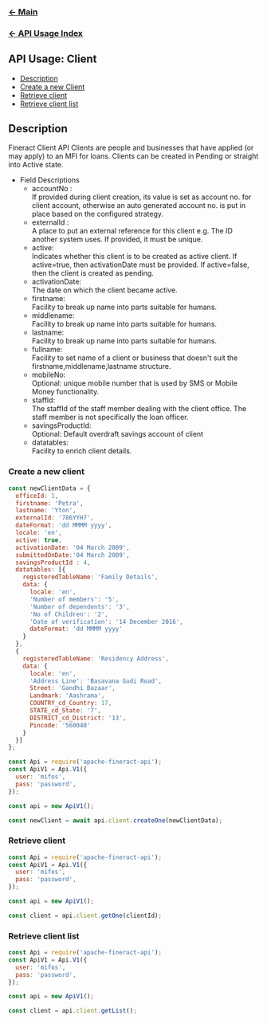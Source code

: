 
### [<- Main](../../../README.md)
### [<- API Usage Index](./usage.index.md)


## API Usage: Client

- [Description](#description)
- [Create a new Client](#create-a-new-client)
- [Retrieve client](#retrieve-client)
- [Retrieve client list](#retrieve-client-list)



## Description

Fineract Client API
Clients are people and businesses that have applied (or may apply) to an MFI for loans.
Clients can be created in Pending or straight into Active state.

- Field Descriptions
    - accountNo : <br/>
        If provided during client creation, its value is set as account no. for client account, otherwise an auto generated account no. is put in place based on the configured strategy.
    - externalId : <br/>
        A place to put an external reference for this client e.g. The ID another system uses.
        If provided, it must be unique.
    - active: <br/>
        Indicates whether this client is to be created as active client. If active=true, then activationDate must be provided. If active=false, then the client is created as pending.
    - activationDate: <br/>
        The date on which the client became active.
    - firstname: <br/>
        Facility to break up name into parts suitable for humans.
    - middlename: <br/>
        Facility to break up name into parts suitable for humans.
    - lastname: <br/>
        Facility to break up name into parts suitable for humans.
    - fullname: <br/>
        Facility to set name of a client or business that doesn't suit the firstname,middlename,lastname structure.
    - mobileNo: <br/>
        Optional: unique mobile number that is used by SMS or Mobile Money functionality.
    - staffId: <br/>
        The staffId of the staff member dealing with the client office. The staff member is not specifically the loan officer.
    - savingsProductId: <br/>
        Optional: Default overdraft savings account of client
    - datatables: <br/>
        Facility to enrich client details.

### Create a new client 

```js
const newClientData = {
  officeId: 1,
  firstname: 'Petra',
  lastname: 'Yton',
  externalId: '786YYH7',
  dateFormat: 'dd MMMM yyyy',
  locale: 'en',
  active: true,
  activationDate: '04 March 2009',
  submittedOnDate:'04 March 2009',
  savingsProductId : 4,
  datatables: [{
    registeredTableName: 'Family Details',
    data: {
      locale: 'en',
      'Number of members': '5',
      'Number of dependents': '3',
      'No of Children': '2',
      'Date of verification': '14 December 2016',
      dateFormat: 'dd MMMM yyyy'
    }
  },
  {
    registeredTableName: 'Residency Address',
    data: {
      locale: 'en',
      'Address Line': 'Basavana Gudi Road',
      Street: 'Gandhi Bazaar',
      Landmark: 'Aashrama',
      COUNTRY_cd_Country: 17,
      STATE_cd_State: '7',
      DISTRICT_cd_District: '13',
      Pincode: '560040'
    }
  }]
};

const Api = require('apache-fineract-api');
const ApiV1 = Api.V1({
  user: 'mifos',
  pass: 'password',
});

const api = new ApiV1();

const newClient = await api.client.createOne(newClientData);
```

### Retrieve client 
    
```js
const Api = require('apache-fineract-api');
const ApiV1 = Api.V1({
  user: 'mifos',
  pass: 'password',
});

const api = new ApiV1();

const client = api.client.getOne(clientId);
```

### Retrieve client list
    
```js
const Api = require('apache-fineract-api');
const ApiV1 = Api.V1({
  user: 'mifos',
  pass: 'password',
});

const api = new ApiV1();

const client = api.client.getList();
```